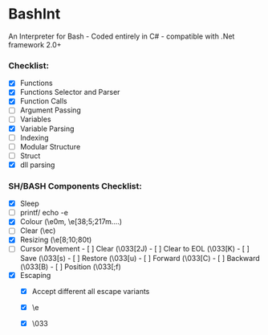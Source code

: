 # BashInt
An Interpreter for Bash - Coded entirely in C# - compatible with .Net framework 2.0+

### Checklist:
- [x] Functions
 - [x] Functions Selector and Parser
 - [x] Function Calls
 - [ ] Argument Passing
- [ ] Variables
 - [x] Variable Parsing 
 - [ ] Indexing
- [ ] Modular Structure
 - [ ] Struct
 - [x] dll parsing

### SH/BASH Components Checklist:

- [x] Sleep
- [ ] printf/ echo -e
 - [x] Colour (\e0m, \e[38;5;217m....)
 - [ ] Clear (\ec)
 - [x] Resizing (\e[8;10;80t)
 - [ ] Cursor Movement
       - [ ] Clear (\033[2J)
       - [ ] Clear to EOL (\033[K)
       - [ ] Save (\033[s)
       - [ ] Restore (\033[u)
       - [ ] Forward (\033[<N>C)
       - [ ] Backward (\033[<N>B)
       - [ ] Position (\033[<L>;<C>f)
 - [x] Escaping 
   - [x] Accept different all escape variants
    - [x] \e
    - [x] \033
  
